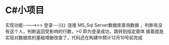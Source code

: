 # C#小项目
实现功能---->>> 
登录---》》》连接 MS_Sql Server数据库查询数据 ，判断有没有这个人，判断返回受影响的行数，>0 即为登录成功，跳转到指定窗体
接着就是实现对数据库的基础增删改查了，代码还在构建中预计12月10号前完成
